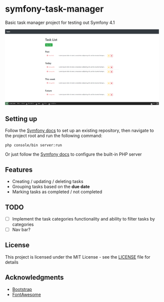 # symfony-task-manager

Basic task manager project for testing out Symfony 4.1

![User Interface](/assets/ui.png)

## Setting up

Follow the [Symfony docs](https://symfony.com/doc/current/setup.html#setting-up-an-existing-symfony-project) to set up an existing repository, then navigate to the project root and run the following command:

```
php console/bin server:run
```

Or just follow the [Symfony docs](https://symfony.com/doc/current/setup/built_in_web_server.html) to configure the built-in PHP server 

## Features

* Creating / updating / deleting tasks
* Grouping tasks based on the **due date**
* Marking tasks as completed / not completed

## TODO

* [ ] Implement the task categories functionality and ability to filter tasks by categories
* [ ] Nav bar?

## License

This project is licensed under the MIT License - see the [LICENSE](LICENSE) file for details

## Acknowledgments

* [Bootstrap](https://getbootstrap.com/)
* [FontAwesome](https://fontawesome.com/)
